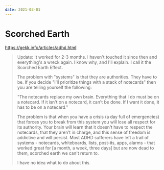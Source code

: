 ```yaml
---
date: 2021-03-01
---
```


# Scorched Earth

https://gekk.info/articles/adhd.html

> Update: It worked for 2-3 months. I haven't touched it since then and everything's a wreck again. I know why, and I'll explain. I call it the Scorched Earth Effect.
>
> The problem with "systems" is that they are authorities. They have to be. If you decide "I'll prioritize things with a stack of notecards" then you are telling yourself the following:
>
> "The notecards replace my own brain. Everything that I do must be on a notecard. If it isn't on a notecard, it can't be done. If I want it done, it has to be on a notecard."
>
> The problem is that when you have a crisis (a day full of emergencies) that forces you to break from this system you will lose all respect for its authority. Your brain will learn that it doesn't have to respect the notecards, that they aren't in charge, and this sense of freedom is addictive and will persist. Most ADHD sufferers have left a trail of systems - notecards, whiteboards, lists, post-its, apps, alarms - that worked great for [a month, a week, three days] but are now dead to them, scorched earth we can't return to.
>
> I have no idea what to do about this.
